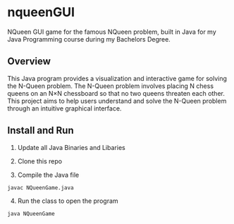 # nqueenGUI
NQueen GUI game for the famous NQueen problem, built in Java for my Java Programming course during my Bachelors Degree.

## Overview
This Java program provides a visualization and interactive game for solving the N-Queen problem. The N-Queen problem involves placing N chess queens on an N×N chessboard so that no two queens threaten each other. This project aims to help users understand and solve the N-Queen problem through an intuitive graphical interface.

## Install and Run

1. Update all Java Binaries and Libaries

2. Clone this repo

3. Compile the Java file
```
javac NQueenGame.java
```

4. Run the class to open the program
```
java NQueenGame
```
